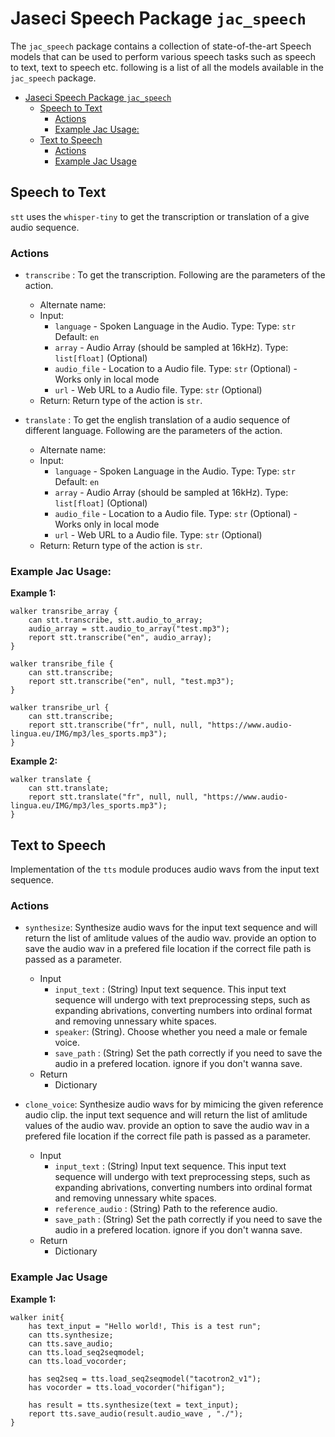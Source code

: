 # Jaseci Speech Package `jac_speech`
The `jac_speech` package contains a collection of state-of-the-art Speech models that can be used to perform various speech tasks such as speech to text, text to speech etc. following is a list of all the models available in the `jac_speech` package.

- [Jaseci Speech Package `jac_speech`](#jaseci-speech-package-jac_speech)
  - [Speech to Text](#speech-to-text)
    - [Actions](#actions)
    - [Example Jac Usage:](#example-jac-usage)
  - [Text to Speech](#text-to-speech)
    - [Actions](#actions-1)
    - [Example Jac Usage](#example-jac-usage-1)

## Speech to Text

`stt` uses the `whisper-tiny` to get the transcription or translation of a give audio sequence.

### Actions

* `transcribe` : To get the transcription. Following are the parameters of the action.
  * Alternate name:
  * Input:
    * `language` - Spoken Language in the Audio. Type: Type: `str` Default: `en`
    * `array` - Audio Array (should be sampled at 16kHz). Type: `list[float]` (Optional)
    * `audio_file` - Location to a Audio file. Type: `str` (Optional) - Works only in local mode
    * `url` - Web URL to a Audio file. Type: `str` (Optional)
  * Return: Return type of the action is `str`.

* `translate` : To get the english translation of a audio sequence of different language. Following are the parameters of the action.
  * Alternate name:
  * Input:
    * `language` - Spoken Language in the Audio. Type: Type: `str` Default: `en`
    * `array` - Audio Array (should be sampled at 16kHz). Type: `list[float]` (Optional)
    * `audio_file` - Location to a Audio file. Type: `str` (Optional) - Works only in local mode
    * `url` - Web URL to a Audio file. Type: `str` (Optional)
  * Return: Return type of the action is `str`.

### Example Jac Usage:

**Example 1:**

```jac
walker transribe_array {
    can stt.transcribe, stt.audio_to_array;
    audio_array = stt.audio_to_array("test.mp3");
    report stt.transcribe("en", audio_array);
}

walker transribe_file {
    can stt.transcribe;
    report stt.transcribe("en", null, "test.mp3");
}

walker transribe_url {
    can stt.transcribe;
    report stt.transcribe("fr", null, null, "https://www.audio-lingua.eu/IMG/mp3/les_sports.mp3");
}
```

**Example 2:**
```jac
walker translate {
    can stt.translate;
    report stt.translate("fr", null, null, "https://www.audio-lingua.eu/IMG/mp3/les_sports.mp3");
}
```

## Text to Speech

Implementation of the `tts` module produces audio wavs from the input text sequence.

### Actions

* `synthesize`: Synthesize audio wavs for the input text sequence and will return the list of amlitude values of the audio wav. provide an option to save the audio wav in a prefered file location if the correct file path is passed as a parameter.
  * Input
    * `input_text` : (String) Input text sequence. This input text sequence will undergo with text preprocessing steps, such as expanding abrivations, converting numbers into ordinal format and removing unnessary white spaces.
    * `speaker`: (String). Choose whether you need a male or female voice.
    * `save_path` : (String) Set the path correctly if you need to save the audio in a prefered location. ignore if you don't wanna save.
  * Return
    * Dictionary

* `clone_voice`: Synthesize audio wavs for by mimicing the given reference audio clip. the input text sequence and will return the list of amlitude values of the audio wav. provide an option to save the audio wav in a prefered file location if the correct file path is passed as a parameter.
  * Input
    * `input_text` : (String) Input text sequence. This input text sequence will undergo with text preprocessing steps, such as expanding abrivations, converting numbers into ordinal format and removing unnessary white spaces.
    * `reference_audio` : (String) Path to the reference audio.
    * `save_path` : (String) Set the path correctly if you need to save the audio in a prefered location. ignore if you don't wanna save.
  * Return
    * Dictionary

### Example Jac Usage

**Example 1:**

```
walker init{
    has text_input = "Hello world!, This is a test run";
    can tts.synthesize;
    can tts.save_audio;
    can tts.load_seq2seqmodel;
    can tts.load_vocorder;

    has seq2seq = tts.load_seq2seqmodel("tacotron2_v1");
    has vocorder = tts.load_vocorder("hifigan");

    has result = tts.synthesize(text = text_input);
    report tts.save_audio(result.audio_wave , "./");
}
```


